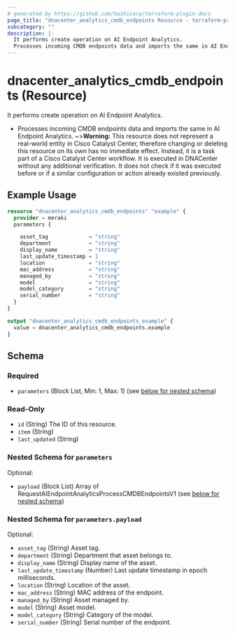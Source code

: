 ```yaml
---
# generated by https://github.com/hashicorp/terraform-plugin-docs
page_title: "dnacenter_analytics_cmdb_endpoints Resource - terraform-provider-dnacenter"
subcategory: ""
description: |-
  It performs create operation on AI Endpoint Analytics.
  Processes incoming CMDB endpoints data and imports the same in AI Endpoint Analytics.
---
```


# dnacenter_analytics_cmdb_endpoints (Resource)

It performs create operation on AI Endpoint Analytics.

- Processes incoming CMDB endpoints data and imports the same in AI Endpoint Analytics.
~>**Warning:**
This resource does not represent a real-world entity in Cisco Catalyst Center, therefore changing or deleting this resource on its own has no immediate effect.
Instead, it is a task part of a Cisco Catalyst Center workflow. It is executed in DNACenter without any additional verification. It does not check if it was executed before or if a similar configuration or action already existed previously.

## Example Usage

```terraform
resource "dnacenter_analytics_cmdb_endpoints" "example" {
  provider = meraki
  parameters {

    asset_tag             = "string"
    department            = "string"
    display_name          = "string"
    last_update_timestamp = 1
    location              = "string"
    mac_address           = "string"
    managed_by            = "string"
    model                 = "string"
    model_category        = "string"
    serial_number         = "string"
  }
}

output "dnacenter_analytics_cmdb_endpoints_example" {
  value = dnacenter_analytics_cmdb_endpoints.example
}
```

<!-- schema generated by tfplugindocs -->
## Schema

### Required

- `parameters` (Block List, Min: 1, Max: 1) (see [below for nested schema](#nestedblock--parameters))

### Read-Only

- `id` (String) The ID of this resource.
- `item` (String)
- `last_updated` (String)

<a id="nestedblock--parameters"></a>
### Nested Schema for `parameters`

Optional:

- `payload` (Block List) Array of RequestAIEndpointAnalyticsProcessCMDBEndpointsV1 (see [below for nested schema](#nestedblock--parameters--payload))

<a id="nestedblock--parameters--payload"></a>
### Nested Schema for `parameters.payload`

Optional:

- `asset_tag` (String) Asset tag.
- `department` (String) Department that asset belongs to.
- `display_name` (String) Display name of the asset.
- `last_update_timestamp` (Number) Last update timestamp in epoch milliseconds.
- `location` (String) Location of the asset.
- `mac_address` (String) MAC address of the endpoint.
- `managed_by` (String) Asset managed by.
- `model` (String) Asset model.
- `model_category` (String) Category of the model.
- `serial_number` (String) Serial number of the endpoint.
